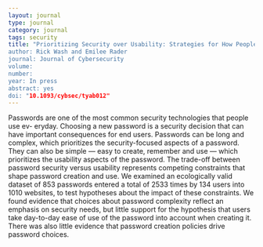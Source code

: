```yaml
---
layout: journal
type: journal
category: journal
tags: security
title: "Prioritizing Security over Usability: Strategies for How People Choose Passwords'
author: Rick Wash and Emilee Rader
journal: Journal of Cybersecurity
volume: 
number: 
year: In press
abstract: yes
doi: "10.1093/cybsec/tyab012"
---
```


Passwords are one of the most common security technologies that people use ev- eryday. Choosing a new password is a security decision that can have important consequences for end users. Passwords can be long and complex, which prioritizes the security-focused aspects of a password. They can also be simple — easy to create, remember and use — which prioritizes the usability aspects of the password. The trade-off between password security versus usability represents competing constraints that shape password creation and use. We examined an ecologically valid dataset of 853 passwords entered a total of 2533 times by 134 users into 1010 websites, to test hypotheses about the impact of these constraints. We found evidence that choices about password complexity reflect an emphasis on security needs, but little support for the hypothesis that users take day-to-day ease of use of the password into account when creating it. There was also little evidence that password creation policies drive password choices.
